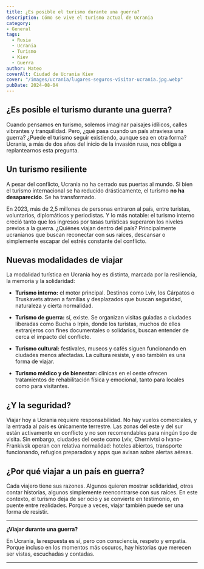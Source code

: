 ```yaml
---
title: ¿Es posible el turismo durante una guerra?
description: Cómo se vive el turismo actual de Ucrania
category: 
- General
tags:
  - Rusia
  - Ucrania
  - Turismo
  - Kiev
  - Guerra
author: Mateo 
coverAlt: Ciudad de Ucrania Kiev
cover: "/images/ucrania/lugares-seguros-visitar-ucrania.jpg.webp"
pubDate: 2024-08-04
---
```


## ¿Es posible el turismo durante una guerra?

Cuando pensamos en turismo, solemos imaginar paisajes idílicos, calles vibrantes y tranquilidad. Pero, ¿qué pasa cuando un país atraviesa una guerra? ¿Puede el turismo seguir existiendo, aunque sea en otra forma? Ucrania, a más de dos años del inicio de la invasión rusa, nos obliga a replantearnos esta pregunta.

## Un turismo resiliente

A pesar del conflicto, Ucrania no ha cerrado sus puertas al mundo. Si bien el turismo internacional se ha reducido drásticamente, el turismo **no ha desaparecido**. Se ha transformado.

En 2023, más de 2,5 millones de personas entraron al país, entre turistas, voluntarios, diplomáticos y periodistas. Y lo más notable: el turismo interno creció tanto que los ingresos por tasas turísticas superaron los niveles previos a la guerra. ¿Quiénes viajan dentro del país? Principalmente ucranianos que buscan reconectar con sus raíces, descansar o simplemente escapar del estrés constante del conflicto.

## Nuevas modalidades de viajar

La modalidad turística en Ucrania hoy es distinta, marcada por la resiliencia, la memoria y la solidaridad:

- **Turismo interno:** el motor principal. Destinos como Lviv, los Cárpatos o Truskavets atraen a familias y desplazados que buscan seguridad, naturaleza y cierta normalidad.

- **Turismo de guerra:** sí, existe. Se organizan visitas guiadas a ciudades liberadas como Bucha o Irpin, donde los turistas, muchos de ellos extranjeros con fines documentales o solidarios, buscan entender de cerca el impacto del conflicto.

- **Turismo cultural:** festivales, museos y cafés siguen funcionando en ciudades menos afectadas. La cultura resiste, y eso también es una forma de viajar.

- **Turismo médico y de bienestar:** clínicas en el oeste ofrecen tratamientos de rehabilitación física y emocional, tanto para locales como para visitantes.

## ¿Y la seguridad?

Viajar hoy a Ucrania requiere responsabilidad. No hay vuelos comerciales, y la entrada al país es únicamente terrestre. Las zonas del este y del sur están activamente en conflicto y no son recomendables para ningún tipo de visita. Sin embargo, ciudades del oeste como Lviv, Chernivtsi o Ivano-Frankivsk operan con relativa normalidad: hoteles abiertos, transporte funcionando, refugios preparados y apps que avisan sobre alertas aéreas.

## ¿Por qué viajar a un país en guerra?

Cada viajero tiene sus razones. Algunos quieren mostrar solidaridad, otros contar historias, algunos simplemente reencontrarse con sus raíces. En este contexto, el turismo deja de ser ocio y se convierte en testimonio, en puente entre realidades. Porque a veces, viajar también puede ser una forma de resistir.

---

**¿Viajar durante una guerra?**

En Ucrania, la respuesta es sí, pero con consciencia, respeto y empatía. Porque incluso en los momentos más oscuros, hay historias que merecen ser vistas, escuchadas y contadas.

---

